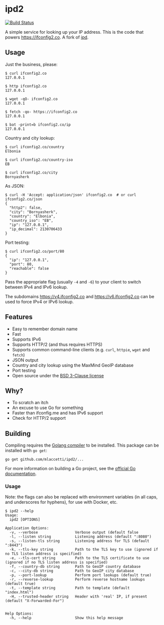 # ipd2

[![Build Status](https://travis-ci.org/mlaccetti/ipd2.svg?branch=master)](https://travis-ci.org/mlaccetti/ipd2/)

A simple service for looking up your IP address. This is the code that powers
https://ifconfig2.co. A fork of [ipd](https://github.com/mpolden/ipd).

## Usage

Just the business, please:

```
$ curl ifconfig2.co
127.0.0.1

$ http ifconfig2.co
127.0.0.1

$ wget -qO- ifconfig2.co
127.0.0.1

$ fetch -qo- https://ifconfig2.co
127.0.0.1

$ bat -print=b ifconfig2.co/ip
127.0.0.1
```

Country and city lookup:

```
$ curl ifconfig2.co/country
Elbonia

$ curl ifconfig2.co/country-iso
EB

$ curl ifconfig2.co/city
Bornyasherk
```

As JSON:

```
$ curl -H 'Accept: application/json' ifconfig2.co  # or curl ifconfig2.co/json
{
  "http2": false,
  "city": "Bornyasherk",
  "country": "Elbonia",
  "country_iso": "EB",
  "ip": "127.0.0.1",
  "ip_decimal": 2130706433
}
```

Port testing:

```
$ curl ifconfig2.co/port/80
{
  "ip": "127.0.0.1",
  "port": 80,
  "reachable": false
}
```

Pass the appropriate flag (usually `-4` and `-6`) to your client to switch
between IPv4 and IPv6 lookup.

The subdomains https://v4.ifconfig2.co and https://v6.ifconfig2.co can be used to
force IPv4 or IPv6 lookup.

## Features

* Easy to remember domain name
* Fast
* Supports IPv6
* Supports HTTP/2 (and thus requires HTTPS)
* Supports common command-line clients (e.g. `curl`, `httpie`, `wget` and `fetch`)
* JSON output
* Country and city lookup using the MaxMind GeoIP database
* Port testing
* Open source under the [BSD 3-Clause license](https://opensource.org/licenses/BSD-3-Clause)

## Why?

* To scratch an itch
* An excuse to use Go for something
* Faster than ifconfig.me and has IPv6 support
* Check for HTTP/2 support

## Building

Compiling requires the [Golang compiler](https://golang.org/) to be installed.
This package can be installed with `go get`:

`go get github.com/mlaccetti/ipd2/...`

For more information on building a Go project, see the [official Go
documentation](https://golang.org/doc/code.html).

### Usage

Note: the flags can also be replaced with environment variables (in all caps, and underscores for hyphens), for use with Docker, etc.

```
$ ipd2 --help
Usage:
  ipd2 [OPTIONS]

Application Options:
  -v, --verbose                 Verbose output (default false
  -l, --listen string           Listening address (default ":8080")
  -s, --listen-tls string       Listening address for TLS (default ":8443")
  -k, --tls-key string          Path to the TLS key to use (ignored if no TLS listen address is specified)
  -e, --tls-cert string         Path to the TLS certificate to use (ignored if no TLS listen address is specified)
  -f, --country-db string       Path to GeoIP country database
  -c, --city-db string          Path to GeoIP city database
  -p, --port-lookup             Perform port lookups (default true)
  -r, --reverse-lookup          Perform reverse hostname lookups (default true)
  -t, --template string         Path to template (default "index.html")
  -H, --trusted-header string   Header with 'real' IP, if present (default "X-Forwarded-For")


Help Options:
  -h, --help                    Show this help message
```

